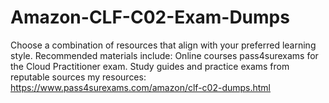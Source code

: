 # Amazon-CLF-C02-Exam-Dumps
Choose a combination of resources that align with your preferred learning style. Recommended materials include: Online courses pass4surexams for the Cloud Practitioner exam. Study guides and practice exams from reputable sources my resources: https://www.pass4surexams.com/amazon/clf-c02-dumps.html
